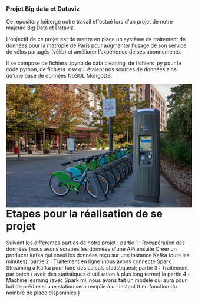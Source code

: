 ### Projet Big data et Dataviz

Ce repository héberge notre travail effectué lors d'un projet de notre majeure Big Data et Dataviz.

L'objectif de ce projet est de mettre en place un système de traitement de données pour la métrople de Paris pour augmenter l'usage de son service de vélos partagés (vélib) et améliorer l’expérience de ses abonnements.

Il se compose de fichiers .ipynb de data cleaning, de fichiers .py pour le code python, de fichiers .csv  qui étaient nos sources de données ainsi qu'une base de données NoSQL MongoDB.

<img align="left" src="/Images/station_velib.jpg"/>

# Etapes pour la réalisation de se projet
<!-- BLOG-POST-LIST:START -->
Suivant les différentes parties de notre projet :
partie 1 : Récupération des données (nous avons scrapés les données d'une APi ensuite Créer un producer kafka qui envoi les données reçu sur une instance Kafka toute les minutes); 
partie 2 : Traitement en ligne (nous avons connecté Spark Streaming à Kafka pour faire des calculs statistiques); 
partie 3 : Traitement par batch ( avoir des statistiques d'utilisation à plus long terme)
la partie 4 : Machine learning (avec Spark ml, nous avons fait un modèle qui aura pour but de prédire si une station sera remplie à un instant tt en fonction du nombre de place disponibles )

<!-- BLOG-POST-LIST:END -->




